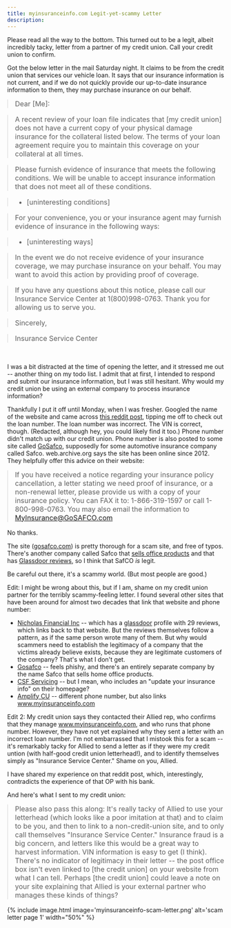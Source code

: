 ```yaml
---
title: myinsuranceinfo.com Legit-yet-scammy Letter
description:
---
```


<style>
blockquote {font-size:16px; margin: 0px}
blockquote p {margin-top: 0px; }
</style>

<div class='alert alert-info'>Please read all the way to the bottom. This turned out to be a legit, albeit incredibly tacky, letter from a partner of my credit union. Call your credit union to confirm.</div>

Got the below letter in the mail Saturday night. It claims to be from the credit union that services our vehicle loan. It says that our insurance information is not current, and if we do not quickly provide our up-to-date insurance information to them, they may purchase insurance on our behalf. 

> Dear [Me]:

> A recent review of your loan file indicates that [my credit union] does not have a current copy of your physical damage insurance for the collateral listed below. The terms of your loan agreement require you to maintain this coverage on your collateral at all times.

> Please furnish evidence of insurance that meets the following conditions. We will be unable to accept insurance information that does not meet all of these conditions.

> * [uninteresting conditions]

> For your convenience, you or your insurance agent may furnish evidence of insurance in the following ways:

> * [uninteresting ways]

> In the event we do not receive evidence of your insurance coverage, we may purchase insurance on your behalf. You may want to avoid this action by providing proof of coverage.

> If you have any questions about this notice, please call our Insurance Service Center at 1(800)998-0763. Thank you for allowing us to serve you.

> Sincerely,

> Insurance Service Center

<br/>

I was a bit distracted at the time of opening the letter, and it stressed me out -- another thing on my todo list. I admit that at first, I intended to respond and submit our
insurance information, but I was still hesitant. Why would my credit union be using an external company to process insurance information?

Thankfully I put it off until Monday, when I was fresher. Googled the name of the website and came
across [this reddit post](https://www.reddit.com/r/Insurance/comments/6vkatb/myinsuranceinfocom/), tipping me off to check out the loan number. The loan number was incorrect. The VIN is correct, though. (Redacted, although hey, you could likely find it too.) Phone number didn't match up with our credit union. Phone number is also posted to some site called [GoSafco](http://www.gosafco.com/customers/automobile-insurance/), supposedly for some automotive insurance company called Safco. web.archive.org says the site has been online since 2012. They helpfully offer this advice on their website:

> If you have received a notice regarding your insurance policy cancellation, a letter stating we need proof of insurance, or a non-renewal letter, please provide us with a copy of your insurance policy. You can FAX it to: 1-866-319-1597 or call 1-800-998-0763.  You may also email the information to MyInsurance@GoSAFCO.com

No thanks.

The site ([gosafco.com](gosafco.com)) is pretty thorough for a scam site, and free of typos. There's another company called Safco that [sells office products](http://www.safcoproducts.com/) and that has [Glassdoor reviews](https://www.glassdoor.com/Overview/Working-at-SAFCo-EI_IE691184.11,16.htm), so I think that SafCO _is_ legit.

Be careful out there, it's a scammy world. (But most people are good.)

Edit: I might be wrong about this, but if I am, shame on my credit union partner for the terribly scammy-feeling letter. I found several other sites that have been around for almost two decades that link that website and phone number: 

* [Nicholas Financial Inc](https://nicholasfinancial.com/?page_id=6809%3E) -- which has a [glassdoor](https://www.glassdoor.com/Salary/Nicholas-Financial-Salaries-E7603.htm) profile with 29 reviews, which links back to that website. But the reviews themselves follow a pattern, as if the same person wrote many of them. But why would scammers need to establish the legitimacy of a company that the victims already believe exists, because they are legitimate customers of the company? That's what I don't get.
* [Gosafco](http://www.gosafco.com/customers/automobile-insurance/) -- feels phishy, and there's an entirely separate company by the name Safco that sells home office products.
* [CSF Servicing](https://csfservicing.com/) -- but I mean, who includes an "update your insurance info" on their homepage?
* [Amplify CU](https://www.goamplify.com/tools-and-maintenance/loan-info.aspx) -- different phone number, but also links www.myinsuranceinfo.com

Edit 2: My credit union says they contacted their Allied rep, who confirms that they manage www.myinsuranceinfo.com, and who runs that phone number. However, they have not yet explained why they sent a letter with an incorrect loan number. I'm not embarrassed that I mistook this for a scam -- it's remarkably tacky for Allied to send a letter as if they were my credit untion (with half-good credit union letterhead!), and to identify themselves simply as "Insurance Service Center." Shame on you, Allied.

I have shared my experience on that reddit post, which, interestingly, contradicts the experience of that OP with his bank.

And here's what I sent to my credit union:

> Please also pass this along: It's really tacky of Allied to use your letterhead (which looks like a poor imitation at that) and to claim to be you, and then to link to a non-credit-union site, and to only call themselves "Insurance Service Center." Insurance fraud is a big concern, and letters like this would be a great way to harvest information. VIN information is easy to get (I think). There's no indicator of legitimacy in their letter -- the post office box isn't even linked to [the credit union] on your website from what I can tell. Perhaps [the credit union] could leave a note on your site explaining that Allied is your external partner who manages these kinds of things?

{% include image.html image='myinsuranceinfo-scam-letter.png' alt='scam letter page 1' width="50%" %}